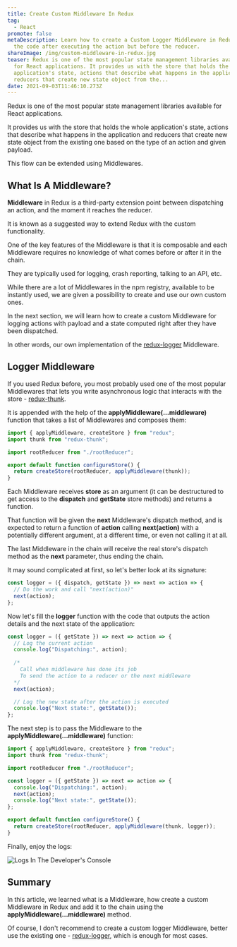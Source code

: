 ```yaml
---
title: Create Custom Middleware In Redux
tag:
  - React
promote: false
metaDescription: Learn how to create a Custom Logger Middleware in Redux to run
  the code after executing the action but before the reducer.
shareImage: /img/custom-middleware-in-redux.jpg
teaser: Redux is one of the most popular state management libraries available
  for React applications. It provides us with the store that holds the whole
  application's state, actions that describe what happens in the application and
  reducers that create new state object from the...
date: 2021-09-03T11:46:10.273Z
---
```

Redux is one of the most popular state management libraries available for React applications.

It provides us with the store that holds the whole application's state, actions that describe what happens in the application and reducers that create new state object from the existing one based on the type of an action and given payload.

This flow can be extended using Middlewares.

## What Is A Middleware?

**Middleware** in Redux is a third-party extension point between dispatching an action, and the moment it reaches the reducer.

It is known as a suggested way to extend Redux with the custom functionality.

One of the key features of the Middleware is that it is composable and each Middleware requires no knowledge of what comes before or after it in the chain.

They are typically used for logging, crash reporting, talking to an API, etc.

While there are a lot of Middlewares in the npm registry, available to be instantly used, we are given a possibility to create and use our own custom ones.

In the next section, we will learn how to create a custom Middleware for logging actions with payload and a state computed right after they have been dispatched.

In other words, our own implementation of the [redux-logger](https://github.com/LogRocket/redux-logger) Middleware.

## Logger Middleware

If you used Redux before, you most probably used one of the most popular Middlewares that lets you write asynchronous logic that interacts with the store - [redux-thunk](https://github.com/reduxjs/redux-thunk).

It is appended with the help of the **applyMiddleware(...middleware)** function that takes a list of Middlewares and composes them:

```javascript
import { applyMiddleware, createStore } from "redux";
import thunk from "redux-thunk";

import rootReducer from "./rootReducer";

export default function configureStore() {
  return createStore(rootReducer, applyMiddleware(thunk));
}
```

Each Middleware receives **store** as an argument (it can be destructured to get access to the **dispatch** and **getState** store methods) and returns a function. 

That function will be given the **next** Middleware's dispatch method, and is expected to return a function of **action** calling **next(action)** with a potentially different argument, at a different time, or even not calling it at all.

The last Middleware in the chain will receive the real store's dispatch method as the **next** parameter, thus ending the chain.

It may sound complicated at first, so let's better look at its signature:

```javascript
const logger = ({ dispatch, getState }) => next => action => {
  // Do the work and call "next(action)"
  next(action);
};
```

Now let's fill the **logger** function with the code that outputs the action details and the next state of the application:

```javascript
const logger = ({ getState }) => next => action => {
  // Log the current action
  console.log("Dispatching:", action);
  
  /*
    Call when middleware has done its job 
    To send the action to a reducer or the next middleware
  */
  next(action);

  // Log the new state after the action is executed
  console.log("Next state:", getState());
};
```

The next step is to pass the Middleware to the **applyMiddleware(...middleware)** function:

```javascript
import { applyMiddleware, createStore } from "redux";
import thunk from "redux-thunk";

import rootReducer from "./rootReducer";

const logger = ({ getState }) => next => action => {
  console.log("Dispatching:", action);
  next(action);
  console.log("Next state:", getState());
};

export default function configureStore() {
  return createStore(rootReducer, applyMiddleware(thunk, logger));
}
```

Finally, enjoy the logs:

![Logs In The Developer's Console](/img/screenshot-2021-08-29-at-22.54.51.png "Logs In The Developer's Console")

## Summary

In this article, we learned what is a Middleware, how create a custom Middleware in Redux and add it to the chain using the **applyMiddleware(...middleware)** method.

Of course, I don't recommend to create a custom logger Middleware, better use the existing one - [redux-logger](https://github.com/LogRocket/redux-logger), which is enough for most cases.